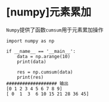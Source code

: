 
# [numpy]元素累加

`Numpy`提供了函数`cumsum`用于元素累加操作

```
import numpy as np

if __name__ == '__main__':
    data = np.arange(10)
    print(data)

    res = np.cumsum(data)
    print(res)
################### 输出
[0 1 2 3 4 5 6 7 8 9]
[ 0  1  3  6 10 15 21 28 36 45]
```